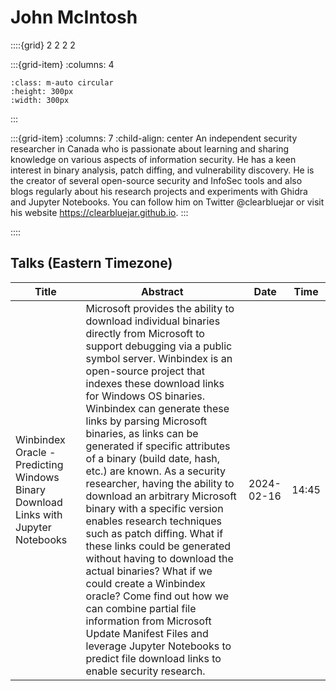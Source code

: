 # John McIntosh

::::{grid} 2 2 2 2

:::{grid-item}
:columns: 4

```{image} ../images/speakers/JohnMac.png
:class: m-auto circular
:height: 300px
:width: 300px
```

:::

:::{grid-item}
:columns: 7
:child-align: center
An independent security researcher in Canada who is passionate about learning and sharing knowledge on various aspects of information security. He has a keen interest in binary analysis, patch diffing, and vulnerability discovery. He is the creator of several open-source security and InfoSec tools and also blogs regularly about his research projects and experiments with Ghidra and Jupyter Notebooks. You can follow him on Twitter @clearbluejar or visit his website https://clearbluejar.github.io.
:::

::::

## Talks (Eastern Timezone)

| Title | Abstract | Date | Time |
| ----- | -------- | ---- | ---- |
| Winbindex Oracle - Predicting Windows Binary Download Links with Jupyter Notebooks | Microsoft provides the ability to download individual binaries directly from Microsoft to support debugging via a public symbol server. Winbindex is an open-source project that indexes these download links for Windows OS binaries. Winbindex can generate these links by parsing Microsoft binaries, as links can be generated if specific attributes of a binary (build date, hash, etc.) are known. As a security researcher, having the ability to download an arbitrary Microsoft binary with a specific version enables research techniques such as patch diffing. What if these links could be generated without having to download the actual binaries? What if we could create a Winbindex oracle? Come find out how we can combine partial file information from Microsoft Update Manifest Files and leverage Jupyter Notebooks to predict file download links to enable security research. | 2024-02-16 | 14:45 |
